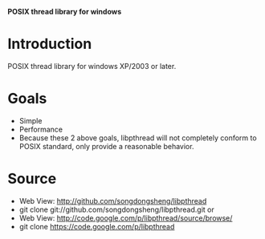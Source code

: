 **POSIX thread library for windows**

# Introduction #
POSIX thread library for windows XP/2003 or later.

# Goals #

  * Simple
  * Performance
  * Because these 2 above goals, libpthread will not completely conform to POSIX standard, only provide a reasonable behavior.

# Source #

  * Web View: http://github.com/songdongsheng/libpthread
  * git clone git://github.com/songdongsheng/libpthread.git
or
  * Web View: http://code.google.com/p/libpthread/source/browse/
  * git clone https://code.google.com/p/libpthread